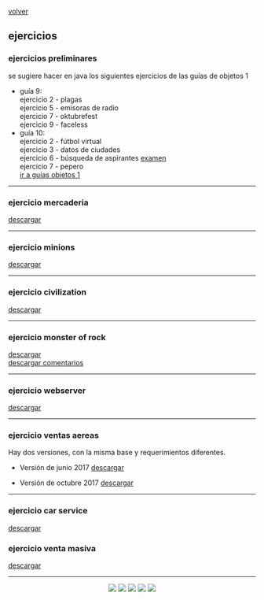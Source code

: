 [volver](index.md)<br/>
## ejercicios

### ejercicios preliminares
se sugiere hacer en java los siguientes ejercicios de las guías de objetos 1<br>
 * guía 9:<br/>
     ejercicio 2 - plagas<br/>
     ejercicio 5 - emisoras de radio<br/>
     ejercicio 7 - oktubrefest<br/>
     ejercicio 9 - faceless<br/>
 * guía 10:<br/>
     ejercicio 2 - fútbol virtual<br/>
     ejercicio 3 - datos de ciudades<br/>
     ejercicio 6 - búsqueda de aspirantes&nbsp;<a href="material/documentos/ejercicios/examen.zip" target="_blank">examen</a><br/>
     ejercicio 7 - pepero<br/>
[ir a guías objetos 1](https://objetos1wollokunq.gitlab.io/material/#guides)<br/>

<hr/>

### ejercicio mercaderia
<a href="material/documentos/ejercicios/mercaderia.pdf" target="_blank">descargar</a>

<hr/>

### ejercicio minions
<a href="material/documentos/ejercicios/minions-modificado.pdf" target="_blank">descargar</a>

<hr/>

### ejercicio civilization
<a href="material/documentos/ejercicios/civilization.pdf" target="_blank">descargar</a>

<hr/>

### ejercicio monster of rock
<a href="material/documentos/ejercicios/monsters-of-rock.pdf" target="_blank">descargar</a><br/>
<a href="material/documentos/ejercicios/monsters-of-rock-comentarios.pdf" target="_blank">descargar comentarios</a>

<hr/>

### ejercicio webserver
<a href="material/documentos/ejercicios/webserver.pdf" target="_blank">descargar</a>

<hr/>

### ejercicio ventas aereas
Hay dos versiones, con la misma base y requerimientos diferentes.
  - Versión de junio 2017 
    <a href="material/documentos/ejercicios/ventas-aereas.pdf" target="_blank">descargar</a>

  - Versión de octubre 2017 
    <a href="material/documentos/ejercicios/ventas-aereas-201710.pdf" target="_blank">descargar</a>

<hr/>

### ejercicio car service
<a href="material/documentos/ejercicios/car-service.pdf" target="_blank">descargar</a>

### ejercicio venta masiva
<a href="material/documentos/ejercicios/venta-masiva.pdf" target="_blank">descargar</a>


<hr/>

<center><img src="imagenes/logo-java-1.png" />&nbsp;<img src="imagenes/logo-linux-1.png" />&nbsp;<img src="imagenes/logo-java-2.png" />&nbsp;<img src="imagenes/logo-tomcat.png" />&nbsp;<img src="imagenes/logo-lamadrid-1.png" /></center>

